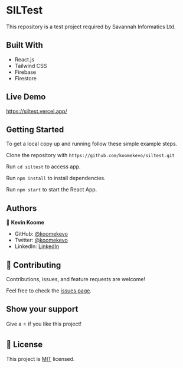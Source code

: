 # SILTest

This repository is a test project required by Savannah Informatics Ltd.

## Built With

- React.js
- Tailwind CSS
- Firebase
- Firestore

## Live Demo

https://siltest.vercel.app/

## Getting Started

To get a local copy up and running follow these simple example steps.

Clone the repository with `https://github.com/koomekevo/siltest.git`

Run `cd siltest` to access app.

Run `npm install` to install dependencies.

Run `npm start` to start the React App.

## Authors

👤 **Kevin Koome**

- GitHub: [@koomekevo](https://github.com/koomekevo)
- Twitter: [@koomekevo](https://twitter.com/koomekevo)
- LinkedIn: [LinkedIn](https://ke.linkedin.com/in/kevin-koome-aab84186)

## 🤝 Contributing

Contributions, issues, and feature requests are welcome!

Feel free to check the [issues page](../../issues/).

## Show your support

Give a ⭐️ if you like this project!

## 📝 License

This project is [MIT](https://www.mit.edu/~amini/LICENSE.md) licensed.
